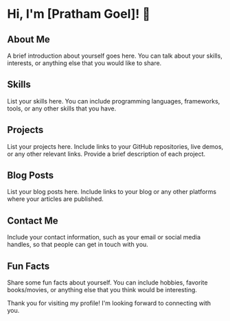 # Hi, I'm [Pratham Goel]! 👋

## About Me

A brief introduction about yourself goes here. You can talk about your skills, interests, or anything else that you would like to share.

## Skills

List your skills here. You can include programming languages, frameworks, tools, or any other skills that you have.

## Projects

List your projects here. Include links to your GitHub repositories, live demos, or any other relevant links. Provide a brief description of each project.

## Blog Posts

List your blog posts here. Include links to your blog or any other platforms where your articles are published.

## Contact Me

Include your contact information, such as your email or social media handles, so that people can get in touch with you.

## Fun Facts

Share some fun facts about yourself. You can include hobbies, favorite books/movies, or anything else that you think would be interesting.

Thank you for visiting my profile! I'm looking forward to connecting with you.


<!--
**Pratham16121/Pratham16121** is a ✨ _special_ ✨ repository because its `README.md` (this file) appears on your GitHub profile.

Here are some ideas to get you started:

- 🔭 I’m currently working on ...
- 🌱 I’m currently learning ...
- 👯 I’m looking to collaborate on ...
- 🤔 I’m looking for help with ...
- 💬 Ask me about ...
- 📫 How to reach me: ...
- 😄 Pronouns: ...
- ⚡ Fun fact: ...
-->
